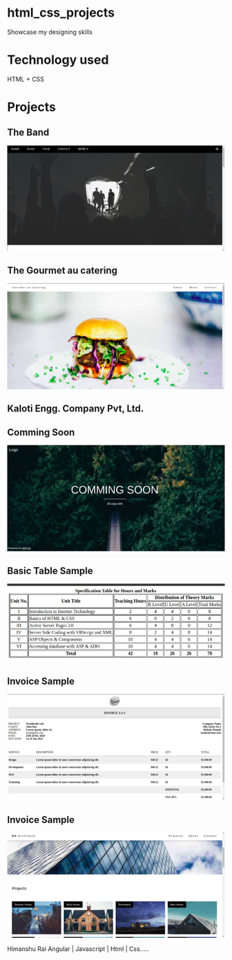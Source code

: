 # html_css_projects
Showcase my designing skills 

# Technology used
HTML + CSS

# Projects
## The Band

![the_band](project-intro/band.png)
## The Gourmet au catering
![the_band](project-intro/catering.png)
## Kaloti Engg. Company Pvt, Ltd.
## Comming Soon
![comming_soon](project-intro/comming_soon.png)
## Basic Table Sample
![basic_table](project-intro/basic_table.png)
## Invoice Sample
![invoice](project-intro/invoice.png)
## Invoice Sample
![invoice](project-intro/arch.png)


Himanshu Rai
 Angular | Javascript | Html | Css.....


